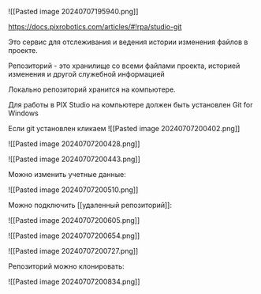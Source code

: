 

![[Pasted image 20240707195940.png]]

https://docs.pixrobotics.com/articles/#!rpa/studio-git

Это сервис для отслеживания и ведения истории изменения файлов в проекте.

Репозиторий  - это хранилище со всеми файлами проекта, историей изменения и другой служебной информацией

Локально репозиторий хранится на компьютере.

Для работы в PIX Studio на компьютере должен быть установлен Git for Windows

Если git установлен кликаем ![[Pasted image 20240707200402.png]]




![[Pasted image 20240707200428.png]]



![[Pasted image 20240707200443.png]]


Можно изменить учетные данные:

![[Pasted image 20240707200510.png]]


Можно подключить [[удаленный репозиторий]]:

![[Pasted image 20240707200605.png]]



![[Pasted image 20240707200654.png]]


![[Pasted image 20240707200727.png]]

Репозиторий можно клонировать:


![[Pasted image 20240707200834.png]]